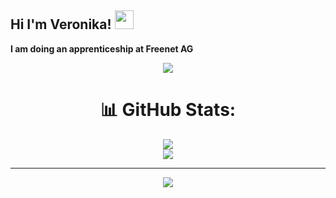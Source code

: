 ## Hi I'm Veronika! <img src="https://raw.githubusercontent.com/aemmadi/aemmadi/master/wave.gif" width="30">

**I am doing an apprenticeship at Freenet AG**


<p>
  <div align="center">
<img src="https://i.pinimg.com/originals/8d/4b/77/8d4b77c44b7a68c0fd609411e2c0ec3c.gif" align="right bottom">
</p>

# 📊 GitHub Stats:
![](https://github-readme-stats.vercel.app/api?username=VeronikaIshchuk&theme=date_night&hide_border=false&include_all_commits=false&count_private=false)<br/>
![](https://nirzak-streak-stats.vercel.app/?user=VeronikaIshchuk&theme=date_night&hide_border=false)<br/>

---
[![](https://visitcount.itsvg.in/api?id=VeronikaIshchuk&icon=7&color=10)](https://visitcount.itsvg.in)

<!-- Proudly created with GPRM ( https://gprm.itsvg.in ) -->
